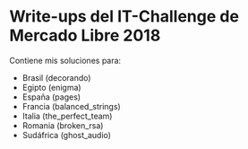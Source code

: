 # Write-ups del IT-Challenge de Mercado Libre 2018

Contiene mis soluciones para:

* Brasil (decorando)
* Egipto (enigma)
* España (pages)
* Francia (balanced_strings)
* Italia (the_perfect_team)
* Romania (broken_rsa)
* Sudáfrica (ghost_audio)
